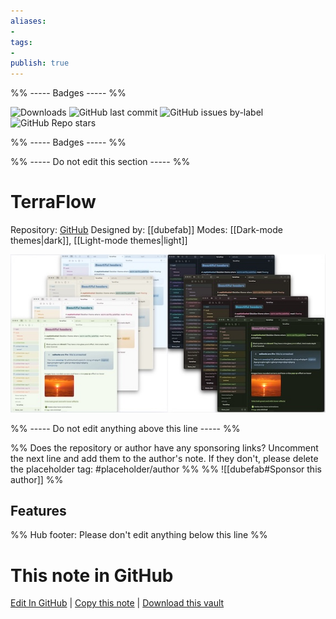 ```yaml
---
aliases:
- 
tags: 
- 
publish: true
---
```


%% ----- Badges ----- %%

![Downloads](https://img.shields.io/badge/downloads-2588-573E7A?style=for-the-badge&logo=)
![GitHub last commit](https://img.shields.io/github/last-commit/dubefab/obsidian-TerraFlow?color=573E7A&label=last%20update&logo=github&style=for-the-badge)
![GitHub issues by-label](https://img.shields.io/github/issues/dubefab/obsidian-TerraFlow/help%20wanted?color=573E7A&logo=github&style=for-the-badge) 
![GitHub Repo stars](https://img.shields.io/github/stars/dubefab/obsidian-TerraFlow?color=573E7A&logo=github&style=for-the-badge)

%% ----- Badges ----- %%

%% ----- Do not edit this section ----- %%

# TerraFlow

Repository: [GitHub](https://github.com/dubefab/obsidian-TerraFlow)
Designed by: [[dubefab]]
Modes: [[Dark-mode themes|dark]], [[Light-mode themes|light]]



![screenshot](https://github.com/dubefab/obsidian-TerraFlow/raw/HEAD/Terraflow-cover.png)

%% ----- Do not edit anything above this line ----- %% 

%% Does the repository or author have any sponsoring links? Uncomment the next line and add them to the author's note. If they don't, please delete the placeholder tag: #placeholder/author %%
%% ![[dubefab#Sponsor this author]] %%


## Features



%% Hub footer: Please don't edit anything below this line %%

# This note in GitHub

<span class="git-footer">[Edit In GitHub](https://github.dev/obsidian-community/obsidian-hub/blob/main/02%20-%20Community%20Expansions/02.05%20All%20Community%20Expansions/Themes/TerraFlow.md "git-hub-edit-note") | [Copy this note](https://raw.githubusercontent.com/obsidian-community/obsidian-hub/main/02%20-%20Community%20Expansions/02.05%20All%20Community%20Expansions/Themes/TerraFlow.md "git-hub-copy-note") | [Download this vault](https://github.com/obsidian-community/obsidian-hub/archive/refs/heads/main.zip "git-hub-download-vault") </span>
